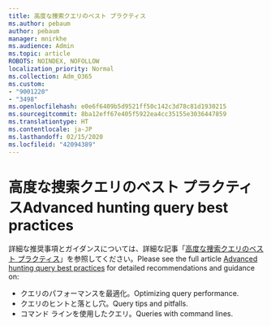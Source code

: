 ```yaml
---
title: 高度な捜索クエリのベスト プラクティス
ms.author: pebaum
author: pebaum
manager: mnirkhe
ms.audience: Admin
ms.topic: article
ROBOTS: NOINDEX, NOFOLLOW
localization_priority: Normal
ms.collection: Adm_O365
ms.custom:
- "9001220"
- "3498"
ms.openlocfilehash: e0e6f6409b5d9521ff50c142c3d78c81d1930215
ms.sourcegitcommit: 8ba12eff67e405f5922ea4cc35155e3036447859
ms.translationtype: HT
ms.contentlocale: ja-JP
ms.lasthandoff: 02/15/2020
ms.locfileid: "42094389"
---
```

# <a name="advanced-hunting-query-best-practices"></a><span data-ttu-id="2f07e-102">高度な捜索クエリのベスト プラクティス</span><span class="sxs-lookup"><span data-stu-id="2f07e-102">Advanced hunting query best practices</span></span>

<span data-ttu-id="2f07e-103">詳細な推奨事項とガイダンスについては、詳細な記事「[高度な捜索クエリのベスト プラクティス](https://docs.microsoft.com/ja-JP/windows/security/threat-protection/microsoft-defender-atp/advanced-hunting-best-practices#optimize-query-performance)」を参照してください。</span><span class="sxs-lookup"><span data-stu-id="2f07e-103">Please see the full article [Advanced hunting query best practices](https://docs.microsoft.com/ja-JP/windows/security/threat-protection/microsoft-defender-atp/advanced-hunting-best-practices#optimize-query-performance) for detailed recommendations and guidance on:</span></span>
- <span data-ttu-id="2f07e-104">クエリのパフォーマンスを最適化。</span><span class="sxs-lookup"><span data-stu-id="2f07e-104">Optimizing query performance.</span></span>
- <span data-ttu-id="2f07e-105">クエリのヒントと落とし穴。</span><span class="sxs-lookup"><span data-stu-id="2f07e-105">Query tips and pitfalls.</span></span>
- <span data-ttu-id="2f07e-106">コマンド ラインを使用したクエリ。</span><span class="sxs-lookup"><span data-stu-id="2f07e-106">Queries with command lines.</span></span>



